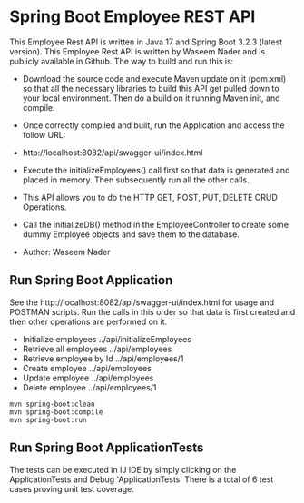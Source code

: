 # Spring Boot Employee REST API


This Employee Rest API is written in Java 17 and Spring Boot 3.2.3 (latest version).
This Employee Rest API is written by Waseem Nader and is publicly available in Github.
The way to build and run this is: 
- Download the source code and execute Maven update on it (pom.xml) so that all the necessary libraries to build this API get pulled down to your local environment. Then do a build on it running Maven init, and compile.
- Once correctly compiled and built, run the Application and access the follow URL:
- http://localhost:8082/api/swagger-ui/index.html
- Execute the initializeEmployees() call first so that data is generated and placed in memory. Then subsequently run all the other calls.
- This API allows you to do the HTTP GET, POST, PUT, DELETE CRUD Operations.
- Call the initializeDB() method in the EmployeeController to create some dummy Employee objects
  and save them to the database.

- Author: Waseem Nader

## Run Spring Boot Application
See the http://localhost:8082/api/swagger-ui/index.html for usage and POSTMAN scripts. Run the calls in this order so that data is first created and then other operations are performed on it.
- Initialize employees ../api/initializeEmployees  
- Retrieve all employees ../api/employees
- Retrieve employee by Id ../api/employees/1
- Create employee ../api/employees
- Update employee ../api/employees
- Delete employee ../api/employees/1
```
mvn spring-boot:clean
mvn spring-boot:compile
mvn spring-boot:run
```

## Run Spring Boot ApplicationTests
The tests can be executed in IJ IDE by simply clicking on the ApplicationTests and Debug 'ApplicationTests'
There is a total of 6 test cases proving unit test coverage.
